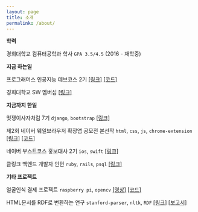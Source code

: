 ```yaml
---
layout: page
title: 소개
permalink: /about/
---
```


**학력**

경희대학교 컴퓨터공학과 학사 `GPA 3.5/4.5` (2016 - 재학중)

**지금 하는일**

프로그래머스 인공지능 데브코스 2기 [[링크]](https://programmers.co.kr/learn/courses/11612) [[코드]](https://github.com/hwangwoojin/kdt-notes)

경희대학교 SW 멤버십 [[링크]](http://swedu.khu.ac.kr/board5/bbs/board.php?bo_table=06_01&wr_id=1613)

**지금까지 한일**

멋쟁이사자처럼 7기 `django`, `bootstrap` [[링크]](https://www.likelion.net/)

제2회 네이버 웨일브라우저 확장앱 공모전 본선작 `html`, `css`, `js`, `chrome-extension` [[링크]](https://store.whale.naver.com/detail/ngjcgaejmknpgpkmdnegkedgbnnglhpp) [[코드]](https://github.com/hwangwoojin/whaletime)

네이버 부스트코스 홍보대사 2기 `ios`, `swift` [[링크]](https://woojin-hwang.github.io/boostcourse-ios/)

클링크 백엔드 개발자 인턴 `ruby`, `rails`, `psql` [[링크]](https://c-lnk.com/)

**기타 프로젝트**

얼굴인식 결제 프로젝트 `raspberry pi`, `opencv` [[영상]](https://drive.google.com/file/d/1ikbd6SfZbfX5I5u5Ew6c2rjmRB1lLOIb/view?usp=sharing) [[코드]](https://github.com/hwangwoojin/face-pi)

HTML문서를 RDF로 변환하는 연구 `stanford-parser`, `nltk`, `RDF` [[링크]](http://khuhub.khu.ac.kr/2021-1-capstone-design1/LYG_Project1) [[보고서]](http://khuhub.khu.ac.kr/2021-1-capstone-design1/LYG_Project1/raw/master/report/%EC%B5%9C%EC%A2%85%EB%B3%B4%EA%B3%A0%EC%84%9C/%EC%B5%9C%EC%A2%85%EB%B3%B4%EA%B3%A0%EC%84%9C.docx)
